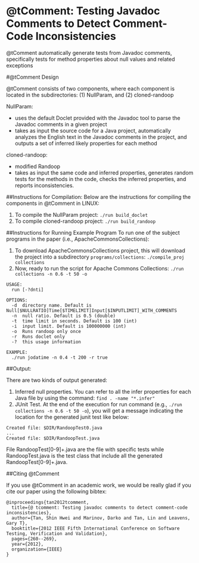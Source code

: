 # @tComment: Testing Javadoc Comments to Detect Comment-Code Inconsistencies

@tComment automatically generate tests from Javadoc  comments,  specifically  tests for method  properties about null values and related exceptions

#@tComment Design 

@tComment consists of two components, where each component is located in the subdirectories: (1) NullParam, and (2) cloned-randoop

NullParam:
- uses the default Doclet provided with the Javadoc tool to parse the Javadoc comments in a given project
- takes as input the source code for a Java project, automatically analyzes the English text in
the Javadoc comments in the project, and outputs a set of inferred likely properties for each method

cloned-randoop:
- modified Randoop
- takes as input the same code and inferred properties, generates random tests for the methods in the code, checks the inferred properties, and reports inconsistencies.

##Instructions for Compilation: 
Below are the instructions for compiling the components in @tComment in LINUX:

1. To compile the NullParam project: `./run build_doclet`
2. To compile cloned-randoop project: `./run build_randoop`

##Instructions for Running Example Program
To run one of the subject programs in the paper (i.e., ApacheCommonsCollections):

1. To download ApacheCommonsCollections project, this will download the project into a subdirectory `programs/collections`: `./compile_proj collections`
2. Now, ready to run the script for Apache Commons Collections: `./run collections -n 0.6 -t 50 -o`

```
USAGE:
  run [-?dnti]

OPTIONS:
  -d  directory name. Default is Null[$NULLRATIO]Time[$TIMELIMIT]Input[$INPUTLIMIT]_WITH_COMMENTS
  -n  null ratio. Default is 0.5 (double)
  -t  time limit in seconds. Default is 100 (int)
  -i  input limit. Default is 100000000 (int)
  -o  Runs randoop only once
  -r  Runs doclet only
  -?  this usage information

EXAMPLE:
  ./run jodatime -n 0.4 -t 200 -r true
```

##Output:

There are two kinds of output generated:

1. Inferred null properties. You can refer to all the infer properties for each Java file by using the command: `find . -name "*.infer"`  
2. JUnit Test. At the end of the execution for run command (e.g., `./run collections -n 0.6 -t 50 -o`), you will get a message indicating the location for the generated junit test like below:

```
Created file: $DIR/RandoopTest0.java
...
Created file: $DIR/RandoopTest.java
```

File RandoopTest[0-9]+.java are the file with specific tests while RandoopTest.java is the test class that include all the generated RandoopTest[0-9]+.java.

##Citing @tComment

If you use @tComment in an academic work, we would be really glad if you cite our paper using the following bibtex:

```
@inproceedings{tan2012tcomment,
  title={@ tcomment: Testing javadoc comments to detect comment-code inconsistencies},
  author={Tan, Shin Hwei and Marinov, Darko and Tan, Lin and Leavens, Gary T},
  booktitle={2012 IEEE Fifth International Conference on Software Testing, Verification and Validation},
  pages={260--269},
  year={2012},
  organization={IEEE}
}
```

